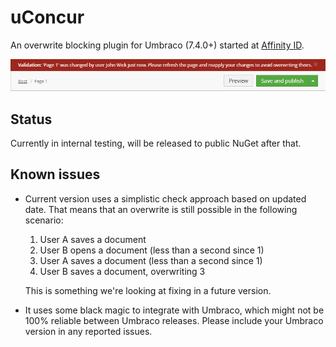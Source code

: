 # uConcur

An overwrite blocking plugin for Umbraco (7.4.0+) started at [Affinity ID](http://www.affinityid.co.nz).  

![Screenshot](_screenshots/validation.png)

## Status

Currently in internal testing, will be released to public NuGet after that.

## Known issues

* Current version uses a simplistic check approach based on updated date.
  That means that an overwrite is still possible in the following scenario:
  
  1. User A saves a document
  2. User B opens a document (less than a second since 1)
  3. User A saves a document (less than a second since 1)
  4. User B saves a document, overwriting 3
  
  This is something we're looking at fixing in a future version.
  
* It uses some black magic to integrate with Umbraco, which might not be 100% reliable between Umbraco releases.
  Please include your Umbraco version in any reported issues.
  